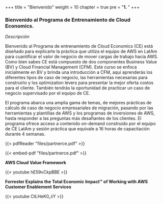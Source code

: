+++ 
title = "Bienvenido" 
weight = 10
chapter = true
pre = "<b>1. </b>"
+++

### Bienvenido al Programa de Entrenamiento de Cloud Economics.

*Descripción*

Bienvenido al Programa de entrenamiento de Cloud Economics (CE) está diseñado para explicarte la práctica que utiliza el equipo de AWS en LatAm para cuantificar el valor de negocio de mover cargas de trabajo hacia AWS. Como bien sabes CE está compuesto de dos componentes Business Value (BV) y Cloud Financial Management (CFM). Este curso se enfoca inicialmente en BV y brinda una introducción a CFM, aquí aprenderás los diferentes tipos de caso de negocio, las herramientas necesarias para construirlo y los optimization levers para presentar la mejor oferta costos para el cliente. También tendrás la oportunidad de practicar un caso de negocio supervisado por el equipo de CE.
 
El programa abarca una amplia gama de temas, de mejores prácticas de cálculo de caso de negocio empresariales de migración, pasando por las herramientas y plantillas de AWS y los programas de inversiones de AWS, hasta responder a las preguntas más desafiantes de los clientes. El programa ofrece acceso a contenido on-demand construido por el equipo de CE LatAm y sesión práctica que equivale a 16 horas de capacitación durante 4 semanas.

{{< pdfReader "files/partnerce.pdf" >}}

{{< embed-pdf "files/partnerce.pdf" >}}

**AWS Cloud Value Framework**

{{< youtube hE59vCkpBBE >}}

**Forrester Explains the Total Economic Impact™ of Working with AWS Customer Enablement Services**

{{< youtube CtLHeK0_iiY >}}